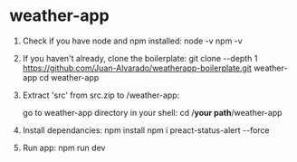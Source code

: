 # weather-app
1. Check if you have node and npm installed:
	node -v
	npm -v

2. If you haven't already, clone the boilerplate: 
	git clone --depth 1 https://github.com/Juan-Alvarado/weatherapp-boilerplate.git weather-app
	cd weather-app

3. Extract 'src' from src.zip to /weather-app:

	go to weather-app directory in your shell: 
		cd /**your path**/weather-app

4. Install dependancies:
	npm install
	npm i preact-status-alert --force

5. Run app:
	npm run dev
